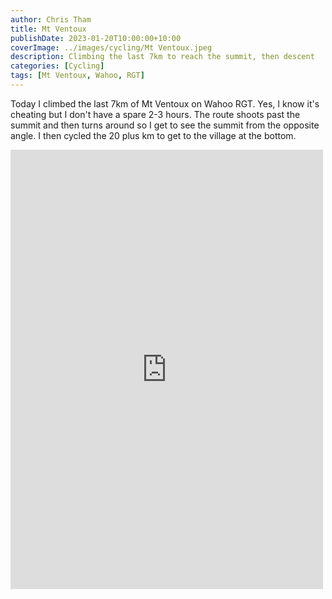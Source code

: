 ```yaml
---
author: Chris Tham
title: Mt Ventoux
publishDate: 2023-01-20T10:00:00+10:00
coverImage: ../images/cycling/Mt Ventoux.jpeg
description: Climbing the last 7km to reach the summit, then descent
categories: [Cycling]
tags: [Mt Ventoux, Wahoo, RGT]
---
```


Today I climbed the last 7km of Mt Ventoux on Wahoo RGT. Yes, I know it's cheating but I don't have a spare 2-3 hours. The route shoots past the summit and then turns around so I get to see the summit from the opposite angle. I then cycled the 20 plus km to get to the village at the bottom.

<iframe src="https://www.facebook.com/plugins/post.php?href=https%3A%2F%2Fwww.facebook.com%2Fchris1.tham%2Fposts%2Fpfbid0qsk85uVCXJ7HyeHWeKKM65oWknYzbzGyH1ttaixybJRGTbJqvmnNqCsr2cwZ4pCul&show_text=true&width=500" width="500" height="703" style="border:none;overflow:hidden" scrolling="no" frameborder="0" allowfullscreen="true" allow="autoplay; clipboard-write; encrypted-media; picture-in-picture; web-share"></iframe>
